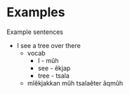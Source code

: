 # Examples

Example sentences

- I see a tree over there
  - vocab
    - I - mûh
    - see - êkjap
    - tree - tsala
  - mîêkjakkan mûh tsalaêter âqmûh
